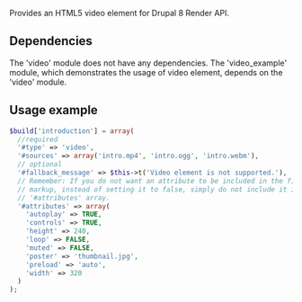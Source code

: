 Provides an HTML5 video element for Drupal 8 Render API.

## Dependencies
The 'video' module does not have any dependencies. The 'video_example' module, which demonstrates the usage of video element, depends on the 'video' module.

## Usage example
```php
$build['introduction'] = array(
  //required
  '#type' => 'video',
  '#sources' => array('intro.mp4', 'intro.ogg', 'intro.webm'),
  // optional
  '#fallback_message' => $this->t('Video element is not supported.'),
  // Remember: If you do not want an attribute to be included in the final
  // markup, instead of setting it to false, simply do not include it in the
  // '#attributes' array.
  '#attributes' => array(
    'autoplay' => TRUE,
    'controls' => TRUE,
    'height' => 240,
    'loop' => FALSE,
    'muted' => FALSE,
    'poster' => 'thumbnail.jpg',
    'preload' => 'auto',
    'width' => 320
  )
);
```
